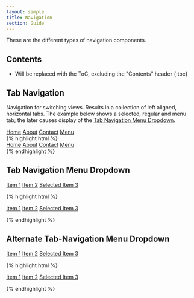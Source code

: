 ```yaml
---
layout: simple
title: Navigation
section: Guide
---
```


These are the different types of navigation components.

## Contents

* Will be replaced with the ToC, excluding the "Contents" header
{:toc}

## Tab Navigation

Navigation for switching views. Results in a collection of left aligned, horizontal tabs. The example below shows a selected, regular and menu tab; the later causes display of the [Tab Navigation Menu Dropdown](#tab-navigation-menu-dropdown).

<nav class="daptiv-nav">
    <a class="daptiv-nav-tab selected" href="#">Home</a>
    <a class="daptiv-nav-tab" href="#">About</a>
    <a class="daptiv-nav-tab" href="#">Contact</a>
    <a class="daptiv-nav-menu-tab" href="#">Menu</a>
</nav>
{% highlight html %}
<nav class="daptiv-nav">
    <a class="daptiv-nav-tab selected" href="#">Home</a>
    <a class="daptiv-nav-tab" href="#">About</a>
    <a class="daptiv-nav-tab" href="#">Contact</a>
    <a class="daptiv-nav-menu-tab" href="#">Menu</a>
</nav>
{% endhighlight %}

## Tab Navigation Menu Dropdown

<div class="daptiv-nav-menu-dropdown">
    <a class="daptiv-nav-menuitem" href="#">Item 1</a>
    <a class="daptiv-nav-menuitem" href="#">Item 2</a>
    <a class="daptiv-nav-menuitem selected" href="#">Selected Item 3</a>
</div>

{% highlight html %}

<div class="daptiv-nav-menu-dropdown">
    <a class="daptiv-nav-menuitem" href="#">Item 1</a>
    <a class="daptiv-nav-menuitem" href="#">Item 2</a>
    <a class="daptiv-nav-menuitem selected" href="#">Selected Item 3</a>
</div>

{% endhighlight %}

## Alternate Tab-Navigation Menu Dropdown

<div class="daptiv-nav-menu-dropdown">
    <a class="daptiv-nav-menuitem-alternate" href="#">Item 1</a>
    <a class="daptiv-nav-menuitem-alternate" href="#">Item 2</a>
    <a class="daptiv-nav-menuitem-alternate selected" href="#">Selected Item 3</a>
</div>

{% highlight html %}

<div class="daptiv-nav-menu-dropdown">
    <a class="daptiv-nav-menuitem-alternate" href="#">Item 1</a>
    <a class="daptiv-nav-menuitem-alternate" href="#">Item 2</a>
    <a class="daptiv-nav-menuitem-alternate selected" href="#">Selected Item 3</a>
</div>

{% endhighlight %}
